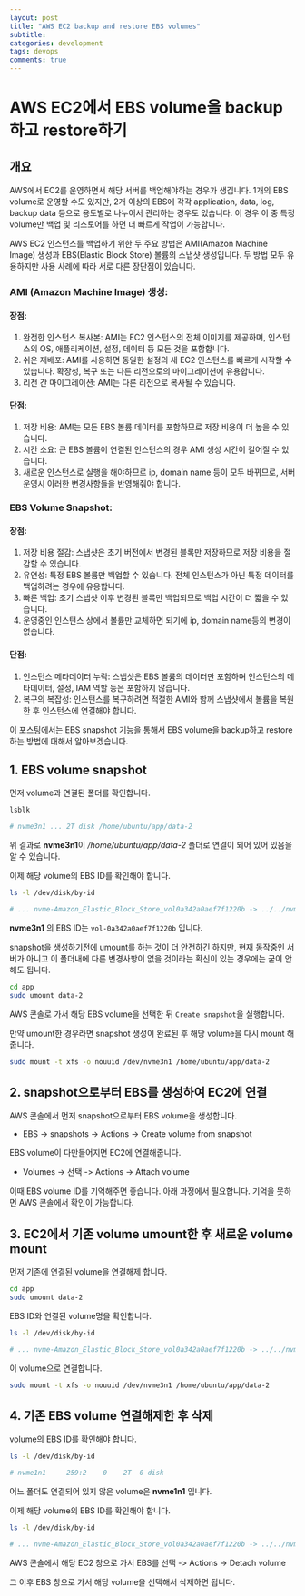 ```yaml
---
layout: post
title: "AWS EC2 backup and restore EBS volumes"
subtitle:  
categories: development
tags: devops
comments: true
---
```


# AWS EC2에서 EBS volume을 backup하고 restore하기


## 개요

AWS에서 EC2를 운영하면서 해당 서버를 백업해야하는 경우가 생깁니다. 1개의 EBS volume로 운영할 수도 있지만, 2개 이상의 EBS에 각각 application, data, log, backup data 등으로 용도별로 나누어서 관리하는 경우도 있습니다. 이 경우 이 중 특정 volume만 백업 및 리스토어를 하면 더 빠르게 작업이 가능합니다.


AWS EC2 인스턴스를 백업하기 위한 두 주요 방법은 AMI(Amazon Machine Image) 생성과 EBS(Elastic Block Store) 볼륨의 스냅샷 생성입니다. 두 방법 모두 유용하지만 사용 사례에 따라 서로 다른 장단점이 있습니다.

### AMI (Amazon Machine Image) 생성:

#### 장점:

1. 완전한 인스턴스 복사본: AMI는 EC2 인스턴스의 전체 이미지를 제공하며, 인스턴스의 OS, 애플리케이션, 설정, 데이터 등 모든 것을 포함합니다.
2. 쉬운 재배포: AMI를 사용하면 동일한 설정의 새 EC2 인스턴스를 빠르게 시작할 수 있습니다. 확장성, 복구 또는 다른 리전으로의 마이그레이션에 유용합니다.
3. 리전 간 마이그레이션: AMI는 다른 리전으로 복사될 수 있습니다.

#### 단점:

1. 저장 비용: AMI는 모든 EBS 볼륨 데이터를 포함하므로 저장 비용이 더 높을 수 있습니다.
2. 시간 소요: 큰 EBS 볼륨이 연결된 인스턴스의 경우 AMI 생성 시간이 길어질 수 있습니다.
3. 새로운 인스턴스로 실행을 해야하므로 ip, domain name 등이 모두 바뀌므로, 서버 운영시 이러한 변경사항들을 반영해줘야 합니다.

###  EBS Volume Snapshot:

#### 장점:

1. 저장 비용 절감: 스냅샷은 초기 버전에서 변경된 블록만 저장하므로 저장 비용을 절감할 수 있습니다.
2. 유연성: 특정 EBS 볼륨만 백업할 수 있습니다. 전체 인스턴스가 아닌 특정 데이터를 백업하려는 경우에 유용합니다.
3. 빠른 백업: 초기 스냅샷 이후 변경된 블록만 백업되므로 백업 시간이 더 짧을 수 있습니다.
4. 운영중인 인스턴스 상에서 볼륨만 교체하면 되기에 ip, domain name등의 변경이 없습니다.

#### 단점:

1. 인스턴스 메타데이터 누락: 스냅샷은 EBS 볼륨의 데이터만 포함하며 인스턴스의 메타데이터, 설정, IAM 역할 등은 포함하지 않습니다.
2. 복구의 복잡성: 인스턴스를 복구하려면 적절한 AMI와 함께 스냅샷에서 볼륨을 복원한 후 인스턴스에 연결해야 합니다.

이 포스팅에서는 EBS snapshot 기능을 통해서 EBS volume을 backup하고 restore하는 방법에 대해서 알아보겠습니다. 

## 1. EBS volume snapshot

먼저 volume과 연결된 폴더를 확인합니다.

```bash
lsblk

# nvme3n1 ... 2T disk /home/ubuntu/app/data-2
```

위 결과로 **nvme3n1**이 */home/ubuntu/app/data-2* 폴더로 연결이 되어 있어 있음을 알 수 있습니다.

이제 해당 volume의 EBS ID를 확인해야 합니다.

```bash
ls -l /dev/disk/by-id

# ... nvme-Amazon_Elastic_Block_Store_vol0a342a0aef7f1220b -> ../../nvme3n1
```

**nvme3n1** 의 EBS ID는 `vol-0a342a0aef7f1220b` 입니다.

snapshot을 생성하기전에 umount를 하는 것이 더 안전하긴 하지만, 현재 동작중인 서버가 아니고 이 폴더내에 다른 변경사항이 없을 것이라는 확신이 있는 경우에는 굳이 안해도 됩니다.

```bash
cd app
sudo umount data-2
```

AWS 콘솔로 가서 해당 EBS volume을 선택한 뒤 `Create snapshot`을 실행합니다.

만약 umount한 경우라면 snapshot 생성이 완료된 후 해당 volume을 다시 mount 해줍니다.

```bash
sudo mount -t xfs -o nouuid /dev/nvme3n1 /home/ubuntu/app/data-2
```

## 2. snapshot으로부터 EBS를 생성하여 EC2에 연결

AWS 콘솔에서 먼저 snapshot으로부터 EBS volume을 생성합니다.

- EBS -> snapshots -> Actions -> Create volume from snapshot

EBS volume이 다만들어지면 EC2에 연결해줍니다.

- Volumes -> 선택 -> Actions -> Attach volume

이때 EBS volume ID를 기억해주면 좋습니다. 아래 과정에서 필요합니다. 기억을 못하면 AWS 콘솔에서 확인이 가능합니다.

## 3. EC2에서 기존 volume umount한 후 새로운 volume mount

먼저 기존에 연결된 volume을 연결해제 합니다.

```bash
cd app
sudo umount data-2
```

EBS ID와 연결된 volume명을 확인합니다.

```bash
ls -l /dev/disk/by-id

# ... nvme-Amazon_Elastic_Block_Store_vol0a342a0aef7f1220b -> ../../nvme3n1
```

이 volume으로 연결합니다.

```bash
sudo mount -t xfs -o nouuid /dev/nvme3n1 /home/ubuntu/app/data-2
```

## 4. 기존 EBS volume 연결해제한 후 삭제

volume의 EBS ID를 확인해야 합니다.

```bash
ls -l /dev/disk/by-id

# nvme1n1     259:2    0    2T  0 disk
```

어느 폴더도 연결되어 있지 않은 volume은 **nvme1n1** 입니다.

이제 해당 volume의 EBS ID를 확인해야 합니다.

```bash
ls -l /dev/disk/by-id

# ... nvme-Amazon_Elastic_Block_Store_vol0a342a0aef7f1220b -> ../../nvme3n1
```

AWS 콘솔에서 해당 EC2 창으로 가서 EBS를 선택 -> Actions -> Detach volume

그 이후 EBS 창으로 가서 해당 volume을 선택해서 삭제하면 됩니다.
